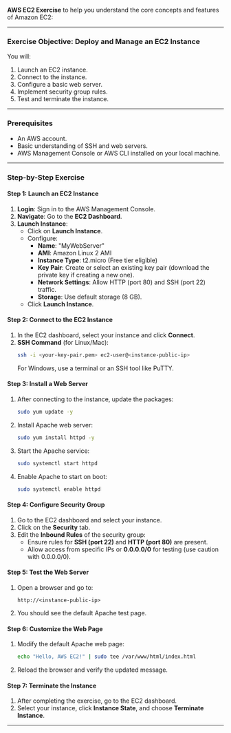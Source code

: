 **AWS EC2 Exercise** to help you understand the core concepts and features of Amazon EC2:

---

### **Exercise Objective: Deploy and Manage an EC2 Instance**

You will:
1. Launch an EC2 instance.
2. Connect to the instance.
3. Configure a basic web server.
4. Implement security group rules.
5. Test and terminate the instance.

---

### **Prerequisites**
- An AWS account.
- Basic understanding of SSH and web servers.
- AWS Management Console or AWS CLI installed on your local machine.

---

### **Step-by-Step Exercise**

#### **Step 1: Launch an EC2 Instance**
1. **Login**: Sign in to the AWS Management Console.
2. **Navigate**: Go to the **EC2 Dashboard**.
3. **Launch Instance**:
   - Click on **Launch Instance**.
   - Configure:
     - **Name**: "MyWebServer"
     - **AMI**: Amazon Linux 2 AMI
     - **Instance Type**: t2.micro (Free tier eligible)
     - **Key Pair**: Create or select an existing key pair (download the private key if creating a new one).
     - **Network Settings**: Allow HTTP (port 80) and SSH (port 22) traffic.
     - **Storage**: Use default storage (8 GB).
   - Click **Launch Instance**.

#### **Step 2: Connect to the EC2 Instance**
1. In the EC2 dashboard, select your instance and click **Connect**.
2. **SSH Command** (for Linux/Mac):
   ```bash
   ssh -i <your-key-pair.pem> ec2-user@<instance-public-ip>
   ```
   For Windows, use a terminal or an SSH tool like PuTTY.

#### **Step 3: Install a Web Server**
1. After connecting to the instance, update the packages:
   ```bash
   sudo yum update -y
   ```
2. Install Apache web server:
   ```bash
   sudo yum install httpd -y
   ```
3. Start the Apache service:
   ```bash
   sudo systemctl start httpd
   ```
4. Enable Apache to start on boot:
   ```bash
   sudo systemctl enable httpd
   ```

#### **Step 4: Configure Security Group**
1. Go to the EC2 dashboard and select your instance.
2. Click on the **Security** tab.
3. Edit the **Inbound Rules** of the security group:
   - Ensure rules for **SSH (port 22)** and **HTTP (port 80)** are present.
   - Allow access from specific IPs or **0.0.0.0/0** for testing (use caution with 0.0.0.0/0).

#### **Step 5: Test the Web Server**
1. Open a browser and go to:
   ```
   http://<instance-public-ip>
   ```
2. You should see the default Apache test page.

#### **Step 6: Customize the Web Page**
1. Modify the default Apache web page:
   ```bash
   echo "Hello, AWS EC2!" | sudo tee /var/www/html/index.html
   ```
2. Reload the browser and verify the updated message.

#### **Step 7: Terminate the Instance**
1. After completing the exercise, go to the EC2 dashboard.
2. Select your instance, click **Instance State**, and choose **Terminate Instance**.

---
